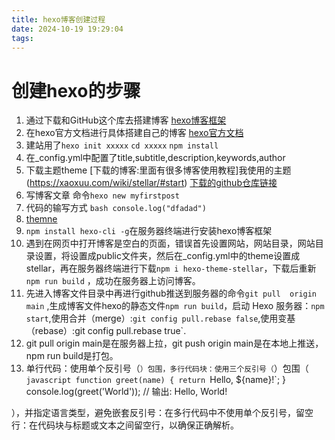 ```yaml
---
title: hexo博客创建过程
date: 2024-10-19 19:29:04
tags:
---
```

# 创建hexo的步骤

1. 通过下载和GitHub这个库去搭建博客
[hexo博客框架](https://github.com/theme-shoka-x/hexo-theme-shokaX?tab=readme-ov-file)
2. 在hexo官方文档进行具体搭建自己的博客
[hexo官方文档](https://hexo.io/zh-cn/docs/themes)
3. 建站用了`hexo init xxxxx` `cd xxxxx` `npm install`
4. 在_config.yml中配置了title,subtitle,description,keywords,author
5. 下载主题theme
[下载的博客:里面有很多博客使用教程]我使用的主题(https://xaoxuu.com/wiki/stellar/#start)
[下载的github仓库链接](https://github.com/xaoxuu/hexo-theme-stellar)
6. 写博客文章
   命令`hexo new myfirstpost`
7. 代码的输写方式
`bash
console.log("dfadad")
`
8. [themne](https://hexo.io/themes/#responsive)
9. `npm install hexo-cli -g`在服务器终端进行安装hexo博客框架
10. 遇到在网页中打开博客是空白的页面，错误首先设置网站，网站目录，网站目录设置，将设置成public文件夹，然后在_config.yml中的theme设置成stellar，再在服务器终端进行下载`npm i hexo-theme-stellar`，下载后重新`npm run build` ，成功在服务器上访问博客。
11. 先进入博客文件目录中再进行github推送到服务器的命令`git pull  origin main` ,生成博客文件hexo的静态文件`npm run build`，启动 Hexo 服务器：`npm start`,使用合并（merge）:`git config pull.rebase false`,使用变基（rebase）:git config pull.rebase true`.
12. git pull origin main是在服务器上拉，git push origin main是在本地上推送，npm run build是打包。
13. 单行代码：使用单个反引号（`）包围，多行代码块：使用三个反引号（`）包围（
`javascript
function greet(name) {
    return `Hello, ${name}!`;
}
console.log(greet('World'));
  // 输出: Hello, World!

），并指定语言类型，避免嵌套反引号：在多行代码中不使用单个反引号，留空行：在代码块与标题或文本之间留空行，以确保正确解析。
